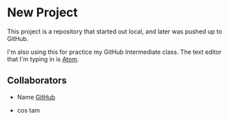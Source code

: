 # New Project

This project is a repository that started out local, and later was pushed up to 
GitHub.

I'm also using this for practice my GitHub Intermediate class. The text editor 
that I'm typing in is [Atom](https://atom.io).

## Collaborators

- Name [GitHub]()

- cos tam
